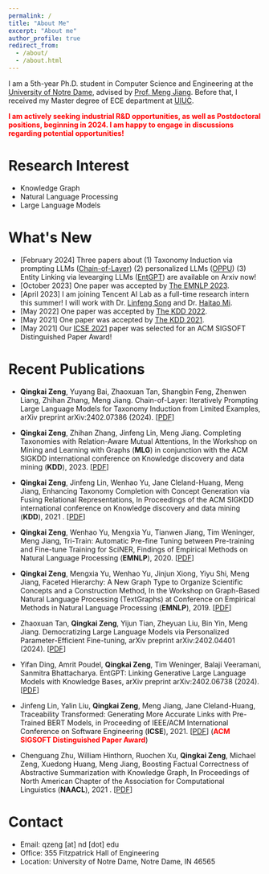 ```yaml
---
permalink: /
title: "About Me"
excerpt: "About me"
author_profile: true
redirect_from: 
  - /about/
  - /about.html
---
```


I am a 5th-year Ph.D. student in Computer Science and Engineering at the [University of Notre Dame](https://cse.nd.edu), advised by [Prof. Meng Jiang](http://www.meng-jiang.com/). Before that, I received my Master degree of ECE department at [UIUC](https://ece.illinois.edu).

**<span style="color:red;">I am actively seeking industrial R&D opportunities, as well as Postdoctoral positions, beginning in 2024. I am happy to engage in discussions regarding potential opportunities!</span>**


Research Interest
======
* Knowledge Graph
* Natural Language Processing
* Large Language Models

What's New
======
* \[February 2024\] Three papers about (1) Taxonomy Induction via prompting LLMs ([Chain-of-Layer](https://arxiv.org/pdf/2402.07386.pdf)) (2) personalized LLMs ([OPPU](https://arxiv.org/pdf/2402.04401.pdf)) (3) Entity Linking via levearging LLMs ([EntGPT](https://arxiv.org/pdf/2402.06738.pdf)) are available on Arxiv now! 
* \[October 2023\] One paper was accepted by [The EMNLP 2023](https://2023.emnlp.org/).
* \[April 2023\] I am joining Tencent AI Lab as a full-time research intern this summer! I will work with Dr. [Linfeng Song](https://freesunshine0316.github.io/) and Dr. [Haitao Mi](https://scholar.google.com/citations?user=G3OMbFSm858C&hl=en). 
* \[May 2022\] One paper was accepted by [The KDD 2022](https://kdd.org/kdd2022/).
* \[May 2021\] One paper was accepted by [The KDD 2021](https://www.kdd.org/kdd2021/).
* \[May 2021\] Our [ICSE 2021](https://conf.researchr.org/home/icse-2021) paper was selected for an ACM SIGSOFT Distinguished Paper Award!


Recent Publications
======

* **Qingkai Zeng**, Yuyang Bai, Zhaoxuan Tan, Shangbin Feng, Zhenwen Liang, Zhihan Zhang, Meng Jiang. Chain-of-Layer: Iteratively Prompting Large Language Models for Taxonomy Induction from Limited Examples, arXiv preprint arXiv:2402.07386 (2024). \[[PDF](https://arxiv.org/pdf/2402.07386.pdf)\]
  
* **Qingkai Zeng**, Zhihan Zhang, Jinfeng Lin, Meng Jiang. Completing Taxonomies with Relation-Aware Mutual Attentions, In the Workshop on Mining and Learning with Graphs (**MLG**) in conjunction with the ACM SIGKDD international conference on Knowledge discovery and data mining (**KDD**), 2023. \[[PDF](https://www.mlgworkshop.org/2023/papers/MLG__KDD_2023_paper_10.pdf)\]

* **Qingkai Zeng**, Jinfeng Lin, Wenhao Yu, Jane Cleland-Huang, Meng Jiang, Enhancing Taxonomy Completion with Concept Generation via Fusing Relational Representations,  In Proceedings of the ACM SIGKDD international conference on Knowledge discovery and data mining (**KDD**), 2021 . \[[PDF](https://dl.acm.org/doi/pdf/10.1145/3447548.3467308)\]

* **Qingkai Zeng**, Wenhao Yu, Mengxia Yu, Tianwen Jiang, Tim Weninger, Meng Jiang, Tri-Train: Automatic Pre-fine Tuning between Pre-training and Fine-tune Training for SciNER, Findings of Empirical Methods on Natural Language Processing (**EMNLP**), 2020. \[[PDF](https://aclanthology.org/2020.findings-emnlp.429.pdf)\]

* **Qingkai Zeng**, Mengxia Yu, Wenhao Yu, Jinjun Xiong, Yiyu Shi, Meng Jiang, Faceted Hierarchy: A New Graph Type to Organize Scientific Concepts and a Construction Method, In the Workshop on Graph-Based Natural Language Processing (TextGraphs) at Conference on Empirical Methods in Natural Language Processing (**EMNLP**), 2019. \[[PDF](/papers/W1_TextGraph_2019.pdf)\]
  
* Zhaoxuan Tan, **Qingkai Zeng**, Yijun Tian, Zheyuan Liu, Bin Yin, Meng Jiang. Democratizing Large Language Models via Personalized Parameter-Efficient Fine-tuning, arXiv preprint arXiv:2402.04401 (2024). \[[PDF](https://arxiv.org/pdf/2402.04401.pdf)\]
  
* Yifan Ding, Amrit Poudel, **Qingkai Zeng**, Tim Weninger, Balaji Veeramani, Sanmitra Bhattacharya. EntGPT: Linking Generative Large Language Models with Knowledge Bases, arXiv preprint arXiv:2402.06738 (2024). \[[PDF](https://arxiv.org/pdf/2402.06738.pdf)\]

* Jinfeng Lin, Yalin Liu, **Qingkai Zeng**, Meng Jiang, Jane Cleland-Huang, Traceability Transformed: Generating More Accurate Links with Pre-Trained BERT Models, in Proceeding of IEEE/ACM International Conference on Software Engineering (**ICSE**), 2021. \[[PDF](https://arxiv.org/pdf/2102.04411.pdf)\] (**<span style="color:red;">ACM SIGSOFT Distinguished Paper Award</span>**)

* Chenguang Zhu, William Hinthorn, Ruochen Xu, **Qingkai Zeng**, Michael Zeng, Xuedong Huang, Meng Jiang, Boosting Factual Correctness of Abstractive Summarization with Knowledge Graph,  In Proceedings of North American Chapter of the Association for Computational Linguistics (**NAACL**), 2021 . \[[PDF](/papers/C7_BoostingFactual_2020.pdf)\]

Contact
======
* Email: qzeng \[at\] nd \[dot\] edu
* Office: 355 Fitzpatrick Hall of Engineering
* Location: University of Notre Dame, Notre Dame, IN 46565

<script type='text/javascript' id='mapmyvisitors' src='https://mapmyvisitors.com/map.js?cl=ffffff&w=150&t=tt&d=FuSGlaDDeSKr7GVQlb2C7DIXoOpnUVLDvwTxcFAjKeQ'></script>
